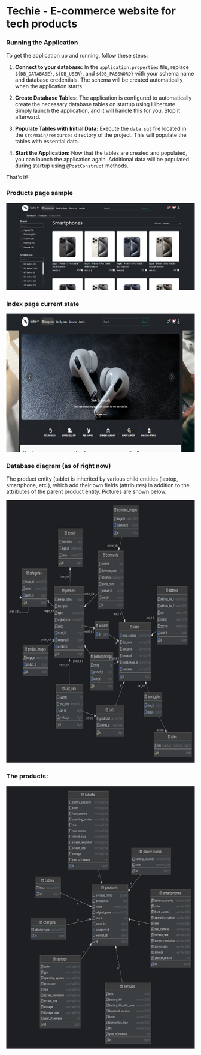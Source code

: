 # Techie - E-commerce website for tech products

### Running the Application

To get the application up and running, follow these steps:

1. **Connect to your database:** In the `application.properties` file, replace `${DB_DATABASE}`, `${DB_USER}`, and `${DB_PASSWORD}` with your schema name and database credentials. The schema will be created automatically when the application starts.

2. **Create Database Tables:** The application is configured to automatically create the necessary database tables on startup using Hibernate. Simply launch the application, and it will handle this for you. Stop it afterward.

3. **Populate Tables with Initial Data:** Execute the `data.sql` file located in the `src/main/resources` directory of the project. This will populate the tables with essential data.

4. **Start the Application:** Now that the tables are created and populated, you can launch the application again. Additional data will be populated during startup using `@PostConstruct` methods.

That's it!


### Products page sample

<img src="src/main/resources/static/images/smartphones_page.png" alt="Database Diagram">

### Index page current state

<img src="src/main/resources/static/images/index_page.png" alt="Database Diagram" width="800" height="370">



### Database diagram (as of right now)
The product entity (table) is inherited by various child entities (laptop, smartphone, etc.), which add their own fields (attributes) in addition to the attributes of the parent product entity. Pictures are shown below.

<img src="src/main/resources/static/images/diagram.png" alt="Database Diagram" width="800" height="700">


### The products:
<img src="src/main/resources/static/images/products_diagram.png" alt="Database Diagram" width="750" height="700">



